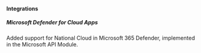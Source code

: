 #### Integrations

##### Microsoft Defender for Cloud Apps

Added support for National Cloud in Microsoft 365 Defender, implemented in the Microsoft API Module.
